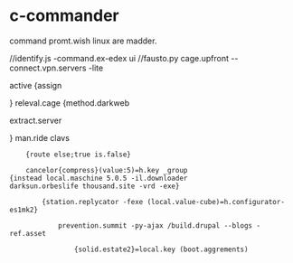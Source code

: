 # c-commander
command promt.wish linux are madder.

 //identify.js -command.ex-edex ui
 //fausto.py cage.upfront --connect.vpn.servers -lite
 
 active {assign

}   releval.cage
{method.darkweb

extract.server

}   man.ride    clavs

        {route else;true is.false}
        
        cancelor{compress}(value:5)=h.key _group
    {instead local.maschine 5.0.5 -il.downloader
    darksun.orbeslife thousand.site -vrd -exe}
    
            {station.replycator -fexe (local.value-cube)=h.configurator-es1mk2}
            
                prevention.summit -py-ajax /build.drupal --blogs -ref.asset
                
                    {solid.estate2}=local.key (boot.aggrements)
